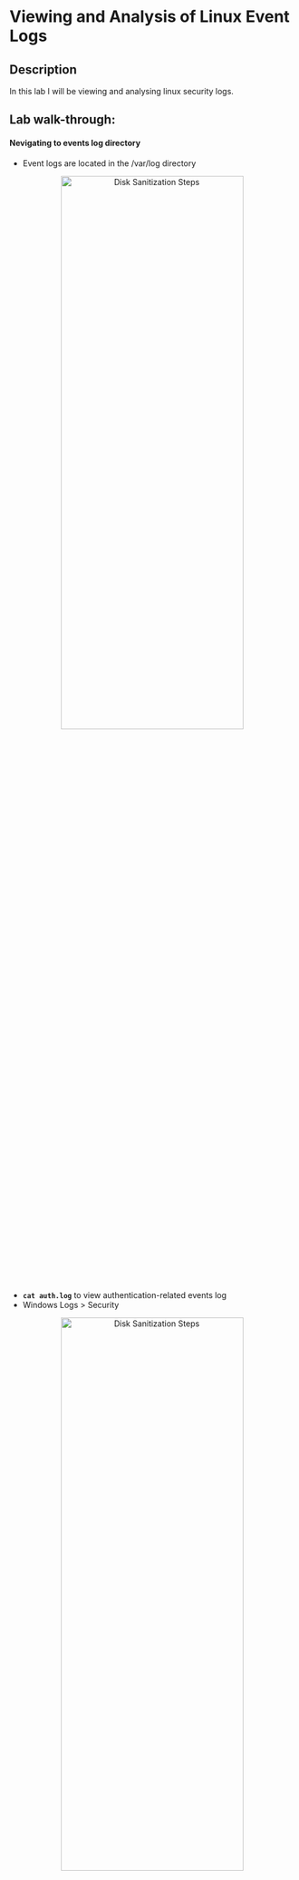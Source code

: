 <h1>Viewing and Analysis of Linux Event Logs</h1>

<h2>Description</h2>

In this lab I will be viewing and analysing linux security logs.
<h2>Lab walk-through:</h2>

#### Nevigating to events log directory
- Event logs are located in the /var/log directory

<p align="center"><img src="https://i.imgur.com/I5lZFRn.png" height="50%" width="80%" alt="Disk Sanitization Steps"/>
<br />

 - **`cat auth.log`** to view authentication-related events log
- Windows Logs > Security
<p align="center"><img src="https://i.imgur.com/aW1OEnU.png" height="50%" width="80%" alt="Disk Sanitization Steps"/>
<br />
 
- in the right panel we can filter the log for event ID 4625 (logon failure):
<p align="center">
<img src="https://i.imgur.com/SX3S1Ue.png" height="50%" width="80%" alt="Disk Sanitization Steps"/>
<br />
<br />
<p align="center"><img src="https://i.imgur.com/RfgZZ7G.png" height="50%" width="80%" alt="Disk Sanitization Steps"/>

- C:\Windows\System32\winevt\Logs to view the system logs:
<p align="center"><img src="https://i.imgur.com/pwVpKyD.png" height="50%" width="80%" alt="Disk Sanitization Steps"/><br />

We can double-click on any log to view a detailed information about the captured event.<br />

This concludes the demonstration showing how to configure, view and analyze Windows event logs.
